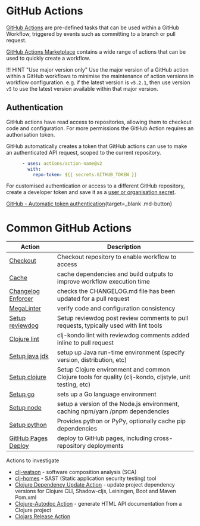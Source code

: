 # GitHub Actions

[GitHub Actions](https://docs.github.com/en/actions) are pre-defined tasks that can be used within a GitHub Workflow, triggered by events such as committing to a branch or pull request.

[GitHub Actions Marketplace](https://github.com/marketplace?type=actions)  contains a wide range of actions that can be used to quickly create a workflow.

!!! HINT "Use major version only"
    Use the major version of a GitHub action within a GitHub workflows to minimise the maintenance of action versions in workflow configuration.  e.g. if the latest version is `v5.2.1`, then use version `v5` to use the latest version available within that major version.


## Authentication

GitHub actions have read access to repositories, allowing them to checkout code and configuration.  For more permissions the GitHub Action requires an authorisation token.

GitHub automatically creates a token that GitHub actions can use to make an authenticated API request, scoped to the current repository.

```yaml title="Use automatically created token"
      - uses: actions/action-name@v2
        with:
          repo-token: ${{ secrets.GITHUB_TOKEN }}
```

For customised authentication or access to a different GitHub repository, create a developer token and save it as a [user or organisation secret](https://docs.github.com/en/actions/security-guides/encrypted-secrets).



[GitHub - Automatic token authentication](https://docs.github.com/en/actions/security-guides/automatic-token-authentication){target=_blank .md-button}


# Common GitHub Actions

| Action                                                                               | Description                                                                                             |
|--------------------------------------------------------------------------------------|---------------------------------------------------------------------------------------------------------|
| [Checkout](https://github.com/marketplace/actions/checkout)                          | Checkout repository to enable workflow to access                                                        |
| [Cache](https://github.com/marketplace/actions/cache)                                | cache dependencies and build outputs to improve workflow execution time                                 |
| [Changelog Enforcer](https://github.com/marketplace/actions/changelog-enforcer)      | checks the CHANGELOG.md file has been updated for a pull request                                        |
| [MegaLinter](https://github.com/marketplace/actions/megalinter)                      | verify code and configuration consistency                                                               |
| [Setup reviewdog](https://github.com/marketplace/actions/setup-reviewdog)            | Setup reviewdog post review comments to pull requests, typically used with lint tools                   |
| [Clojure lint](https://github.com/marketplace/actions/clojure-lint-action)           | clj-kondo lint with reviewdog comments added inline to pull request                                     |
| [Setup java jdk](https://github.com/marketplace/actions/setup-java-jdk)              | setup up Java run-time environment (specify version, distribution, etc)                                 |
| [Setup clojure](https://github.com/marketplace/actions/setup-clojure)                | Setup Clojure environment and common Clojure tools for quality (clj-kondo, cljstyle, unit testing, etc) |
| [Setup go](https://github.com/marketplace/actions/setup-go-environment)              | sets up a Go language environment                                                                       |
| [Setup node](https://github.com/marketplace/actions/setup-node-js-environment)       | setup a version of the Node.js environment, caching npm/yarn /pnpm dependencies                         |
| [Setup python](https://github.com/marketplace/actions/setup-python)                  | Provides python or PyPy, optionally cache pip dependencies                                              |
| [GitHub Pages Deploy](https://github.com/marketplace/actions/deploy-to-github-pages) | deploy to GitHub pages, including cross-repository deployments                                          |


Actions to investigate

- [clj-watson](https://github.com/clj-holmes/clj-watson) - software composition analysis (SCA)
- [clj-homes](https://github.com/marketplace/actions/clj-holmes-clojure) - SAST (Static application security testing) tool
- [Clojure Dependency Update Action](https://github.com/marketplace/actions/clojure-dependency-update-action) - update project dependency versions for Clojure CLI, Shadow-cljs, Leiningen, Boot and Maven Pom.xml
- [Clojure-Autodoc Action](https://github.com/marketplace/actions/clojure-documentation-action) - generate HTML API documentation from a Clojure project
- [Clojars Release Action](https://github.com/marketplace/actions/publish-to-clojars)
